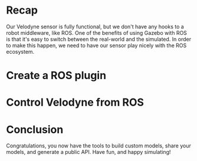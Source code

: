 # Recap

Our Velodyne sensor is fully functional, but we don't have any hooks to
a robot middleware, like ROS. One of the benefits of using Gazebo with ROS
is that it's easy to switch between the real-world and the simulated. In
order to make this happen, we need to have our sensor play nicely with the
ROS ecosystem.

# Create a ROS plugin

# Control Velodyne from ROS

# Conclusion

Congratulations, you now have the tools to build custom models, share your
models, and generate a public API. Have fun, and happy simulating!

